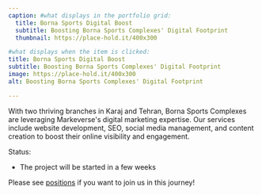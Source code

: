 ```yaml
---
caption: #what displays in the portfolio grid:
  title: Borna Sports Digital Boost
  subtitle: Boosting Borna Sports Complexes' Digital Footprint
  thumbnail: https://place-hold.it/400x300

#what displays when the item is clicked:
title: Borna Sports Digital Boost
subtitle: Boosting Borna Sports Complexes' Digital Footprint
image: https://place-hold.it/400x300
alt: Boosting Borna Sports Complexes' Digital Footprint

---
```


With two thriving branches in Karaj and Tehran, Borna Sports Complexes are leveraging Markeverse's digital marketing expertise. Our services include website development, SEO, social media management, and content creation to boost their online visibility and engagement.

Status:
- The project will be started in a few weeks

Please see [positions](/careers) if you want to join us in this journey!
